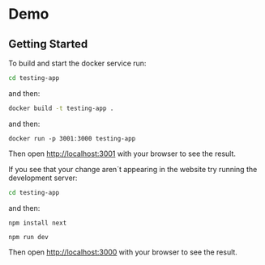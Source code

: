 #  Demo

## Getting Started


To build and start the docker service run:  
```bash
cd testing-app       
```  
and then:  
```bash
docker build -t testing-app .      
```  
and then:  
```
docker run -p 3001:3000 testing-app
```
Then open [http://localhost:3001](http://localhost:3001) with your browser to see the result.

If you see that your change aren´t appearing in the website try running the development server:
```bash
cd testing-app    
```  
and then: 
```
npm install next
```
```
npm run dev
```
Then open [http://localhost:3000](http://localhost:3000) with your browser to see the result.
